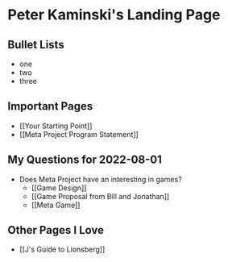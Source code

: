 # Peter Kaminski's Landing Page

## Bullet Lists

- one
- two
- three

## Important Pages

- [[Your Starting Point]]
- [[Meta Project Program Statement]]

## My Questions for 2022-08-01

- Does Meta Project have an interesting in games?
	- [[Game Design]]
	- [[Game Proposal from Bill and Jonathan]]
	- [[Meta Game]]

## Other Pages I Love

- [[J's Guide to Lionsberg]] 
